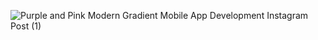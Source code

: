 ![Purple and Pink Modern Gradient Mobile App Development Instagram Post (1)](https://github.com/user-attachments/assets/eacc04e6-6dce-4f99-8180-71a35a851f5e)
